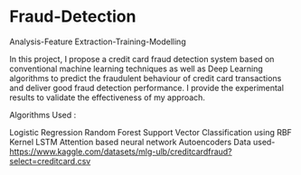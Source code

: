 # Fraud-Detection
Analysis-Feature Extraction-Training-Modelling


In this project, I propose a credit card fraud detection system based on conventional machine learning techniques as well as Deep Learning algorithms to predict the fraudulent behaviour of credit card transactions and deliver good fraud detection performance. I provide the experimental results to validate the effectiveness of my approach.

Algorithms Used :

Logistic Regression
Random Forest
Support Vector Classification using RBF Kernel
LSTM
Attention based neural network
Autoencoders
Data used-https://www.kaggle.com/datasets/mlg-ulb/creditcardfraud?select=creditcard.csv
